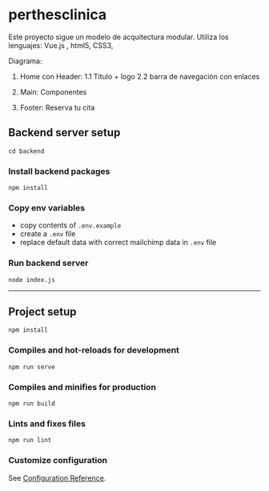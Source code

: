 # perthesclinica
Este proyecto sigue un modelo de acquitectura modular. 
Utiliza los lenguajes: Vue.js , html5, CSS3, 

Diagrama:
1. Home con Header: 
    1.1 Título + logo 
    2.2 barra de navegación con enlaces
2. Main: Componentes 
        
3. Footer: Reserva tu cita



## Backend server setup

```
cd backend
```

### Install backend packages
```
npm install
```

### Copy env variables
- copy contents of `.env.example`
- create a `.env` file
- replace default data with correct mailchimp data in `.env` file


### Run backend server
```
node index.js
```



--------------




## Project setup
```
npm install
```

### Compiles and hot-reloads for development
```
npm run serve
```

### Compiles and minifies for production
```
npm run build
```

### Lints and fixes files
```
npm run lint
```

### Customize configuration
See [Configuration Reference](https://cli.vuejs.org/config/).
